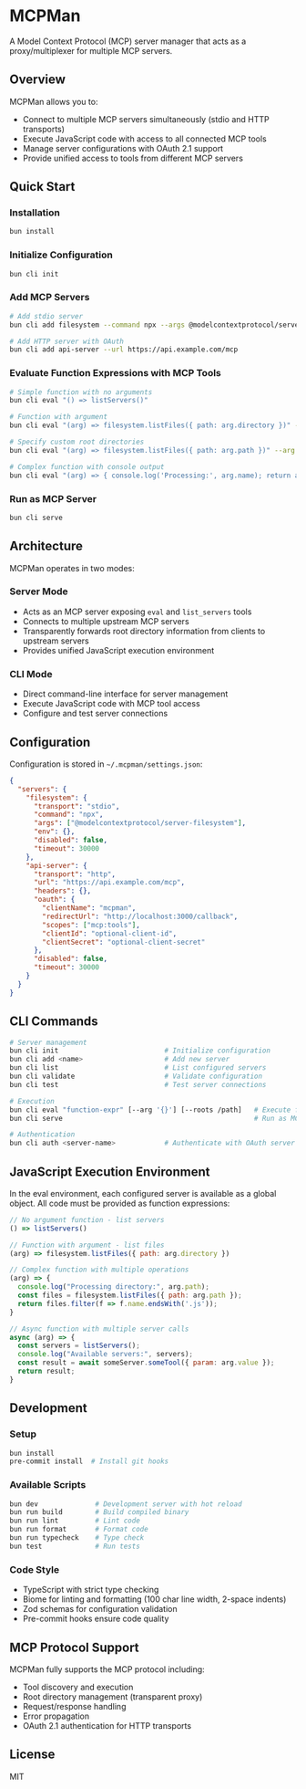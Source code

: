 # MCPMan

A Model Context Protocol (MCP) server manager that acts as a proxy/multiplexer for multiple MCP servers.

## Overview

MCPMan allows you to:
- Connect to multiple MCP servers simultaneously (stdio and HTTP transports)
- Execute JavaScript code with access to all connected MCP tools
- Manage server configurations with OAuth 2.1 support
- Provide unified access to tools from different MCP servers

## Quick Start

### Installation

```bash
bun install
```

### Initialize Configuration

```bash
bun cli init
```

### Add MCP Servers

```bash
# Add stdio server
bun cli add filesystem --command npx --args @modelcontextprotocol/server-filesystem

# Add HTTP server with OAuth
bun cli add api-server --url https://api.example.com/mcp
```

### Evaluate Function Expressions with MCP Tools

```bash
# Simple function with no arguments
bun cli eval "() => listServers()"

# Function with argument
bun cli eval "(arg) => filesystem.listFiles({ path: arg.directory })" --arg '{"directory": "."}'

# Specify custom root directories
bun cli eval "(arg) => filesystem.listFiles({ path: arg.path })" --arg '{"path": "/tmp"}' --roots /tmp

# Complex function with console output
bun cli eval "(arg) => { console.log('Processing:', arg.name); return arg.value * 2; }" --arg '{"name": "test", "value": 21}'
```

### Run as MCP Server

```bash
bun cli serve
```

## Architecture

MCPMan operates in two modes:

### Server Mode
- Acts as an MCP server exposing `eval` and `list_servers` tools
- Connects to multiple upstream MCP servers
- Transparently forwards root directory information from clients to upstream servers
- Provides unified JavaScript execution environment

### CLI Mode
- Direct command-line interface for server management
- Execute JavaScript code with MCP tool access
- Configure and test server connections

## Configuration

Configuration is stored in `~/.mcpman/settings.json`:

```json
{
  "servers": {
    "filesystem": {
      "transport": "stdio",
      "command": "npx",
      "args": ["@modelcontextprotocol/server-filesystem"],
      "env": {},
      "disabled": false,
      "timeout": 30000
    },
    "api-server": {
      "transport": "http",
      "url": "https://api.example.com/mcp",
      "headers": {},
      "oauth": {
        "clientName": "mcpman",
        "redirectUrl": "http://localhost:3000/callback",
        "scopes": ["mcp:tools"],
        "clientId": "optional-client-id",
        "clientSecret": "optional-client-secret"
      },
      "disabled": false,
      "timeout": 30000
    }
  }
}
```

## CLI Commands

```bash
# Server management
bun cli init                          # Initialize configuration
bun cli add <name>                    # Add new server
bun cli list                          # List configured servers
bun cli validate                      # Validate configuration
bun cli test                          # Test server connections

# Execution
bun cli eval "function-expr" [--arg '{}'] [--roots /path]   # Execute function expression with MCP tools
bun cli serve                                               # Run as MCP server

# Authentication
bun cli auth <server-name>            # Authenticate with OAuth server
```

## JavaScript Execution Environment

In the eval environment, each configured server is available as a global object. All code must be provided as function expressions:

```javascript
// No argument function - list servers
() => listServers()

// Function with argument - list files
(arg) => filesystem.listFiles({ path: arg.directory })

// Complex function with multiple operations
(arg) => {
  console.log("Processing directory:", arg.path);
  const files = filesystem.listFiles({ path: arg.path });
  return files.filter(f => f.name.endsWith('.js'));
}

// Async function with multiple server calls
async (arg) => {
  const servers = listServers();
  console.log("Available servers:", servers);
  const result = await someServer.someTool({ param: arg.value });
  return result;
}
```

## Development

### Setup

```bash
bun install
pre-commit install  # Install git hooks
```

### Available Scripts

```bash
bun dev              # Development server with hot reload
bun run build        # Build compiled binary
bun run lint         # Lint code
bun run format       # Format code
bun run typecheck    # Type check
bun test             # Run tests
```

### Code Style

- TypeScript with strict type checking
- Biome for linting and formatting (100 char line width, 2-space indents)
- Zod schemas for configuration validation
- Pre-commit hooks ensure code quality

## MCP Protocol Support

MCPMan fully supports the MCP protocol including:
- Tool discovery and execution
- Root directory management (transparent proxy)
- Request/response handling
- Error propagation
- OAuth 2.1 authentication for HTTP transports

## License

MIT